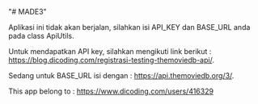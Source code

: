 "# MADE3" 

Aplikasi ini tidak akan berjalan, silahkan isi API_KEY dan BASE_URL anda pada class ApiUtils.

Untuk mendapatkan API key, silahkan mengikuti link berikut : https://blog.dicoding.com/registrasi-testing-themoviedb-api/.


Sedang untuk BASE_URL isi dengan : https://api.themoviedb.org/3/.




This app belong to : https://www.dicoding.com/users/416329
